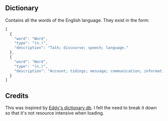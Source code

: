## Dictionary
Contains all the words of the English language.
They exist in the form:
```javascript
[
  {
    "word": "Word",
    "type": "(n.)",
    "description": "Talk; discourse; speech; language."
  },
  {
    "word": "Word",
    "type": "(n.)",
    "description": "Account; tidings; message; communication; information; -- used only in the singular."
  }
]
```
## Credits
This was inspired by [Eddy's dictionary db](https://github.com/eddydn/DictionaryDatabase). I felt the need to break it down so that it's not resource intensive when loading.
